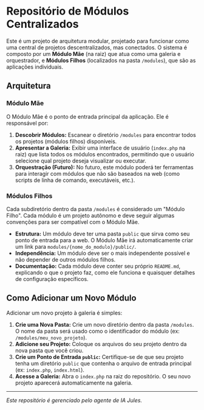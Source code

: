 # Repositório de Módulos Centralizados

Este é um projeto de arquitetura modular, projetado para funcionar como uma central de projetos descentralizados, mas conectados. O sistema é composto por um **Módulo Mãe** (na raiz) que atua como uma galeria e orquestrador, e **Módulos Filhos** (localizados na pasta `/modules`), que são as aplicações individuais.

## Arquitetura

### Módulo Mãe

O Módulo Mãe é o ponto de entrada principal da aplicação. Ele é responsável por:

1.  **Descobrir Módulos:** Escanear o diretório `/modules` para encontrar todos os projetos (módulos filhos) disponíveis.
2.  **Apresentar a Galeria:** Exibir uma interface de usuário (`index.php` na raiz) que lista todos os módulos encontrados, permitindo que o usuário selecione qual projeto deseja visualizar ou executar.
3.  **Orquestração (Futuro):** No futuro, este módulo poderá ter ferramentas para interagir com módulos que não são baseados na web (como scripts de linha de comando, executáveis, etc.).

### Módulos Filhos

Cada subdiretório dentro da pasta `/modules` é considerado um "Módulo Filho". Cada módulo é um projeto autônomo e deve seguir algumas convenções para ser compatível com o Módulo Mãe.

-   **Estrutura:** Um módulo deve ter uma pasta `public` que sirva como seu ponto de entrada para a web. O Módulo Mãe irá automaticamente criar um link para `modules/{nome_do_modulo}/public/`.
-   **Independência:** Um módulo deve ser o mais independente possível e não depender de outros módulos filhos.
-   **Documentação:** Cada módulo deve conter seu próprio `README.md`, explicando o que o projeto faz, como ele funciona e quaisquer detalhes de configuração específicos.

## Como Adicionar um Novo Módulo

Adicionar um novo projeto à galeria é simples:

1.  **Crie uma Nova Pasta:** Crie um novo diretório dentro da pasta `/modules`. O nome da pasta será usado como o identificador do módulo (ex: `/modules/meu_novo_projeto`).
2.  **Adicione seu Projeto:** Coloque os arquivos do seu projeto dentro da nova pasta que você criou.
3.  **Crie um Ponto de Entrada `public`:** Certifique-se de que seu projeto tenha um diretório `public` que contenha o arquivo de entrada principal (ex: `index.php`, `index.html`).
4.  **Acesse a Galeria:** Abra o `index.php` na raiz do repositório. O seu novo projeto aparecerá automaticamente na galeria.

---
*Este repositório é gerenciado pelo agente de IA Jules.*
